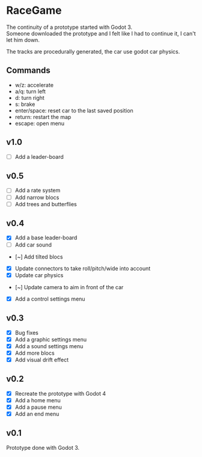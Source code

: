 # RaceGame

The continuity of a prototype started with Godot 3.  
Someone downloaded the prototype and I felt like I had to continue it, I can't let him down.  

The tracks are procedurally generated, the car use godot car physics.

## Commands

- w/z: accelerate
- a/q: turn left
- d: turn right
- s: brake
- enter/space: reset car to the last saved position
- return: restart the map
- escape: open menu

## v1.0

- [ ] Add a leader-board

## v0.5

- [ ] Add a rate system
- [ ] Add narrow blocs
- [ ] Add trees and butterflies <!-- Histo -->

## v0.4

- [x] Add a base leader-board
- [ ] Add car sound
- [~] Add tilted blocs
- [x] Update connectors to take roll/pitch/wide into account
- [x] Update car physics
- [~] Update camera to aim in front of the car
- [x] Add a control settings menu

## v0.3

- [x] Bug fixes
- [x] Add a graphic settings menu
- [x] Add a sound settings menu
- [x] Add more blocs
- [x] Add visual drift effect

## v0.2

- [x] Recreate the prototype with Godot 4
- [x] Add a home menu
- [x] Add a pause menu
- [x] Add an end menu

## v0.1

Prototype done with Godot 3.
